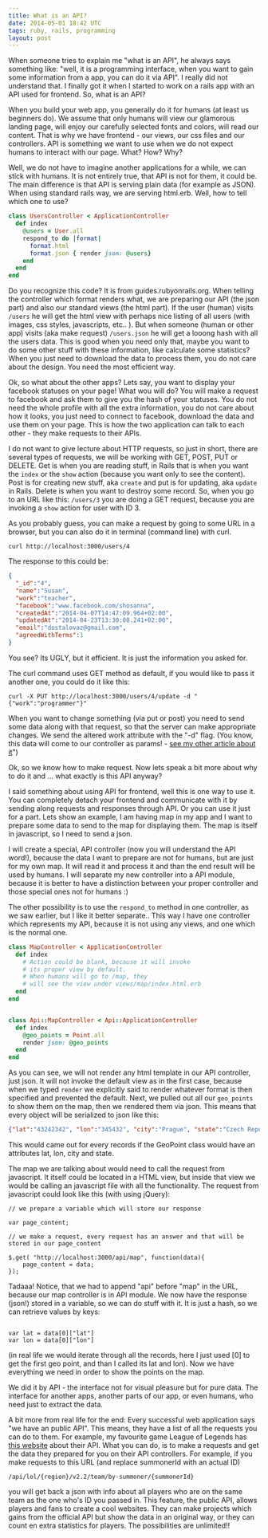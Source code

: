 ```yaml
---
title: What is an API?
date: 2014-05-01 18:42 UTC
tags: ruby, rails, programming
layout: post
---
```


When someone tries to explain me "what is an API", he always says
something like: "well, it is a programming interface, when you want to
gain some information from a app, you can do it via API". I really did
not understand that.  I finally got it when I started to work on a rails
app with an API used for frontend. So, what is an API?

When you build your web app, you generally do it for humans (at least us
beginners do). We assume that only humans will view our glamorous
landing page, will enjoy our carefully selected fonts and colors, will
read our content.  That is why we have frontend - our views, our css
files and our controllers.  API is something we want to use when we do
not expect humans to interact with our page. What? How? Why?

Well, we do not have to imagine another applications for a while, we can
stick with humans. It is not entirely true, that API is not for them, it
could be. The main difference is that API is serving plain data (for
example as JSON).  When using standard rails way, we are serving
html.erb. Well, how to tell which one to use?

```ruby
class UsersController < ApplicationController
  def index
    @users = User.all
    respond_to do |format|
      format.html
      format.json { render json: @users}
    end
  end
end
```

Do you recognize this code? It is from guides.rubyonrails.org. When
telling the controller which format renders what, we are preparing our
API (the json part) and also our standard views (the html part). If the
user (human) visits `/users` he will get the html view with perhaps nice
listing of all users (with images, css styles, javascripts, etc.. ).
But when someone (human or other app) visits (aka make request)
`/users.json` he will get a looong hash with all the users data. This is
good when you need only that, maybe you want to do some other stuff with
these information, like calculate some statistics? When you just need to
download the data to process them, you do not care about the design.
You need the most efficient way.

Ok, so what about the other apps? Lets say, you want to display your
facebook statuses on your page! What wou will do?  You will make a
request to facebook and ask them to give you the hash of your statuses.
You do not need the whole profile with all the extra information, you do
not care about how it looks, you just need to connect to facebook,
download the data and use them on your page. This is how the two
application can talk to each other - they make requests to their APIs.

I do not want to give lecture about HTTP requests, so just in short,
there are several types of requests, we will be working with GET, POST,
PUT or DELETE. Get is when you are reading stuff, in Rails that is when
you want the `index` or the `show` action (because you want only to see
the content). Post is for creating new stuff, aka `create` and put is
for updating, aka `update` in Rails. Delete is when you want to destroy
some record.  So, when you go to an URL like this: `/users/3` you are
doing a GET request, because you are invoking a `show` action for user
with ID 3.

As you probably guess, you can make a request by going to some URL in a
browser, but you can also do it in terminal (command line) with curl.

```
curl http://localhost:3000/users/4
```

The response to this could be:

```json
{
  "_id":"4",
  "name":"Susan",
  "work":"teacher",
  "facebook":"www.facebook.com/shosanna",
  "createdAt":"2014-04-07T14:47:09.964+02:00",
  "updatedAt":"2014-04-23T13:30:08.241+02:00",
  "email":"dostalovaz@gmail.com",
  "agreedWithTerms":1
}
```

You see? Its UGLY, but it efficient. It is just the information you
asked for.

The curl command uses GET method as default, if you would like to pass
it another one, you could do it like this:

```
curl -X PUT http://localhost:3000/users/4/update -d "{"work":"programmer"}"
```

When you want to change something (via put or post) you need to send
some data along with that request, so that the server can make
appropriate changes. We send the altered work attribute with the "-d"
flag.  (You know, this data will come to our controller as params! -
[see my other article about it](http://jocellyn.cz/2014/04/21/rails-params-it-is-just-a-hash.html)")

Ok, so we know how to make request. Now lets speak a bit more about why
to do it and ... what exactly is this API anyway?

I said something about using API for frontend, well this is one way to
use it. You can completely detach your frontend and communicate with it
by sending along requests and responses through API. Or you can use it
just for a part. Lets show an example, I am having map in my app and I
want to prepare some data to send to the map for displaying them.  The
map is itself in javascript, so I need to send a json.

I will create a special, API controller (now you will understand the API
word!), because the data I want to prepare are not for humans, but are
just for my own map. It will read it and process it and than the end
result will be used by humans. I will separate my new controller into a
API module, because it is better to have a distinction between your
proper controller and those special ones not for humans :)

The other possibility is to use the `respond_to` method in one
controller, as we saw earlier, but I like it better separate..
This way I have one controller which represents my API, because it 
is not using any views, and one which is the normal one.

```ruby
class MapController < ApplicationController
  def index
    # Action could be blank, because it will invoke 
    # its proper view by default.
    # When humans will go to /map, they
    # will see the view under views/map/index.html.erb
  end
end


class Api::MapController < Api::ApplicationController
  def index
    @geo_points = Point.all
    render json: @geo_points
  end
end
```

As you can see, we will not render any html template in our API 
controller, just json. It will not invoke the default view as in
the first case, because when we typed `render` we explicitly said to 
render whatever format is then specified and prevented the default.
Next, we pulled out all our `geo_points` to show them on the map, then we
rendered them via json. This means that every object will be serialized
to json like this:

```json
{"lat":"43242342", "lon":"345432", "city":"Prague", "state":"Czech Republic"}
```

This would came out for every records if the GeoPoint class would have an attributes lat, lon, city and state.

The map we are talking about would need to call the request from
javascript. It itself could be located in a HTML view, but inside that
view we would be calling an javascript file with all the functionality.
The request from javascript could look like this (with using jQuery):

```jquery
// we prepare a variable which will store our response

var page_content;

// we make a request, every request has an answer and that will be stored in our page_content

$.get( "http://localhost:3000/api/map", function(data){
    page_content = data;
});

```

Tadaaa! Notice, that we had to append "api" before "map" in the URL, because our map controller is in API module.
We now have the response (json!) stored in a variable, so we can do stuff with it. It is just a hash, so we can retrieve values by keys:

```

var lat = data[0]["lat"]
var lon = data[0]["lon"]
```

(in real life we would iterate through all the records, here I just used [0] to get the first geo point,
and than I called its lat and lon). Now we have everything we need in order to show the points on the map.

We did it by API - the interface not for visual pleasure but for pure data. The interface for another apps,
another parts of our app, or even humans, who need just to extract the data.

A bit more from real life for the end:
Every successful web application says "we have an public API". This means, they have a list of all the requests
you can do to them. For example, my favourite game League of Legends has [this website](https://developer.riotgames.com/docs/getting-started) about their API.
What you can do, is to make a requests and get the data they prepared for you on their API controllers.
For example, if you make requests to this URL (and replace summonerId with an actual ID)

```
/api/lol/{region}/v2.2/team/by-summoner/{summonerId}
```
you will get back a json with info about all players who are on the same team as the one who's ID you passed in.
This feature, the public API, allows players and fans to create a cool websites. They can make projects which
gains from the official API but show the data in an original way, or they can count en extra statistics for players.
The possibilities are unlimited!!







